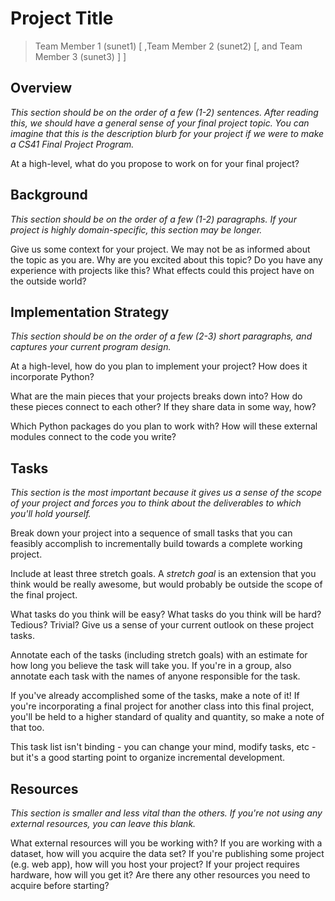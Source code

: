# Project Title

> Team Member 1 (sunet1) [ ,Team Member 2 (sunet2) [, and Team Member 3 (sunet3) ] ]


## Overview
*This section should be on the order of a few (1-2) sentences. After reading this, we should have a general sense of your final project topic. You can imagine that this is the description blurb for your project if we were to make a CS41 Final Project Program.*

At a high-level, what do you propose to work on for your final project?


## Background
*This section should be on the order of a few (1-2) paragraphs. If your project is highly domain-specific, this section may be longer.*

Give us some context for your project. We may not be as informed about the topic as you are. Why are you excited about this topic? Do you have any experience with projects like this? What effects could this project have on the outside world?


## Implementation Strategy
*This section should be on the order of a few (2-3) short paragraphs, and captures your current program design.*

At a high-level, how do you plan to implement your project? How does it incorporate Python?

What are the main pieces that your projects breaks down into?
How do these pieces connect to each other? If they share data in some way, how?

Which Python packages do you plan to work with? How will these external modules connect to the code you write?


## Tasks
*This section is the most important because it gives us a sense of the scope of your project and forces you to think about the deliverables to which you'll hold yourself.*

Break down your project into a sequence of small tasks that you can feasibly accomplish to incrementally build towards a complete working project.

Include at least three stretch goals. A *stretch goal* is an extension that you think would be really awesome, but would probably be outside the scope of the final project.

What tasks do you think will be easy? What tasks do you think will be hard? Tedious? Trivial? Give us a sense of your current outlook on these project tasks.

Annotate each of the tasks (including stretch goals) with an estimate for how long you believe the task will take you. If you're in a group, also annotate each task with the names of anyone responsible for the task.

If you've already accomplished some of the tasks, make a note of it! If you're incorporating a final project for another class into this final project, you'll be held to a higher standard of quality and quantity, so make a note of that too.

This task list isn't binding - you can change your mind, modify tasks, etc - but it's a good starting point to organize incremental development.


## Resources
*This section is smaller and less vital than the others. If you're not using any external resources, you can leave this blank.*

What external resources will you be working with? If you are working with a dataset, how will you acquire the data set? If you're publishing some project (e.g. web app), how will you host your project? If your project requires hardware, how will you get it? Are there any other resources you need to acquire before starting?

